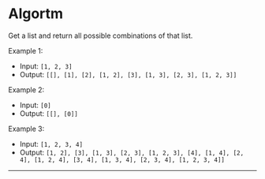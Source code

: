 # Algortm
Get a list and return all possible combinations of that list.

Example 1:
- Input: `[1, 2, 3]`
- Output: `[[], [1], [2], [1, 2], [3], [1, 3], [2, 3], [1, 2, 3]]`

Example 2:
- Input: `[0]`
- Output: `[[], [0]]`

Example 3:
- Input: `[1, 2, 3, 4]`
- Output: `[1, 2], [3], [1, 3], [2, 3], [1, 2, 3], [4], [1, 4], [2, 4], [1, 2, 4], [3, 4], [1, 3, 4], [2, 3, 4], [1, 2, 3, 4]]`
----------------

